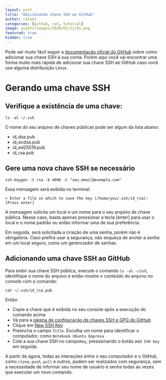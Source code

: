 ```yaml
---
layout: post
title: "Adicionando chave SSH ao GitHub"
author: rafael
categories: [github, ssh, tutorial]
image: assets/images/2020/01/11/01.png
featured: true
hidden: true
---
```


Pode ser muito fácil seguir a [documentação oficial do GitHub](https://help.github.com/en/articles/adding-a-new-ssh-key-to-your-github-account) sobre como adicionar sua chave SSH à sua conta. Porém aqui você vai encontrar uma forma muito mais rápida de adicionar sua chave SSH ao GitHub caso você use alguma distribuição Linux.

# Gerando uma chave SSH

## Verifique a existência de uma chave:

```shell=
ls -al ~/.ssh
```

O nome do seu arquivo de chaves públicas pode ser algum da lista abaixo:

- id_dsa.pub
- id_ecdsa.pub
- id_ed25519.pub
- id_rsa.pub

## Gere uma nova chave SSH se necessário

```shell=
ssh-keygen -t rsa -b 4096 -C "seu_email@exemplo.com"
```

Essa mensagem será exibida no terminal:

```shell=
> Enter a file in which to save the key (/home/you/.ssh/id_rsa): [Press enter]
```

A mensagem solicita um local e um nome para o seu arquivo de chave pública. Nesse caso, basta apenas pressionar a tecla [enter] para usar o local e o nome padrão ou então informar uma de sua preferência.

Em seguida, será solicitada a criação de uma senha, porém não é obrigatória. Caso prefira usar a segurança, não esqueça de anotar a senha em um local seguro, como um gerenciador de senhas.

## Adicionando uma chave SSH ao GitHub

Para exibir sua chave SSH pública, execute o comando `ls -al ~/ssh`, identifique o nome do arquivo e então mostre o conteúdo do arquivo no console com o comando:

```shell=
cat ~/.ssh/id_rsa.pub
```

Então:
- Copie a chave que é exibida no seu console após a execução do comando acima
- Vá para a [página de configuração de chaves SSH e GPG do GitHub](https://github.com/settings/keys)
- Clique em [New SSH Key](https://github.com/settings/ssh/new)
- Preencha o campo `Title`. Escolha um nome para identificar o computador, como `Notebook Ubuntu Empresa`
- Cole a sua chave SSH no campo`Key`, pressionando o botão `Add SSH key` em seguida.

A partir de agora, todas as interações entre o seu computador e o GitHub, como `clone`, `push`, `pull` e outros, podem ser realizados com segurança, sem a necessidade de informar seu nome de usuário e senha todas as vezes que executar um novo comando.
